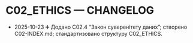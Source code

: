 # C02_ETHICS — CHANGELOG

- 2025-10-23 ➕ Додано C02.4 “Закон суверенітету даних”; створено C02-INDEX.md; стандартизовано структуру C02_ETHICS.
